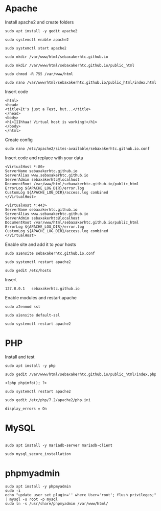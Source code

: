 # Apache

<p> Install apache2 and create folders
  
```  
sudo apt install -y gedit apache2

sudo systemctl enable apache2

sudo systemctl start apache2

sudo mkdir /var/www/html/sebaxakerhtc.github.io

sudo mkdir /var/www/html/sebaxakerhtc.github.io/public_html

sudo chmod -R 755 /var/www/html

sudo nano /var/www/html/sebaxakerhtc.github.io/public_html/index.html
```
<p> Insert code

```
<html>
<head>
<title>It's just a Test, but...</title>
</head>
<body>
<h1>IIIhhaa! Virtual host is working!</h1>
</body>
</html>
```
<p> Create config

```
sudo nano /etc/apache2/sites-available/sebaxakerhtc.github.io.conf
```
<p> Insert code and replace with your data

```
<VirtualHost *:80>
ServerName sebaxakerhtc.github.io
ServerAlias www.sebaxakerhtc.github.io
ServerAdmin sebaxakerhtc@localhost
DocumentRoot /var/www/html/sebaxakerhtc.github.io/public_html
ErrorLog ${APACHE_LOG_DIR}/error.log
CustomLog ${APACHE_LOG_DIR}/access.log combined
</VirtualHost>

<VirtualHost *:443>
ServerName sebaxakerhtc.github.io
ServerAlias www.sebaxakerhtc.github.io
ServerAdmin sebaxakerhtc@localhost
DocumentRoot /var/www/html/sebaxakerhtc.github.io/public_html
ErrorLog ${APACHE_LOG_DIR}/error.log
CustomLog ${APACHE_LOG_DIR}/access.log combined
</VirtualHost>
```
<p> Enable site and add it to your hosts

```
sudo a2ensite sebaxakerhtc.github.io.conf

sudo systemctl restart apache2

sudo gedit /etc/hosts
```
<p> Insert

```
127.0.0.1	sebaxakerhtc.github.io
```
<p> Enable modules and restart apache

```
sudo a2enmod ssl

sudo a2ensite default-ssl

sudo systemctl restart apache2

```
# PHP
<p> Install and test
  
```
sudo apt install -y php

sudo gedit /var/www/html/sebaxakerhtc.github.io/public_html/index.php

<?php phpinfo(); ?>

sudo systemctl restart apache2

sudo gedit /etc/php/7.2/apache2/php.ini

display_errors = On
```

# MySQL
```

sudo apt install -y mariadb-server mariadb-client

sudo mysql_secure_installation
```
# phpmyadmin
```
sudo apt install -y phpmyadmin
sudo -i
echo "update user set plugin='' where User='root'; flush privileges;" | mysql -u root -p mysql
sudo ln -s /usr/share/phpmyadmin /var/www/html/
```

